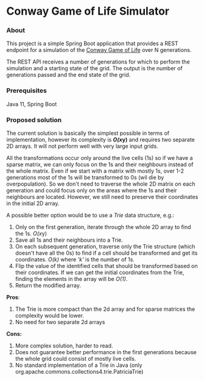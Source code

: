 # Conway Game of Life Simulator

### About

This project is a simple Spring Boot application that provides a REST endpoint for a simulation of
the [Conway Game of Life](https://en.wikipedia.org/wiki/Conway%27s_Game_of_Life) over N generations.

The REST API receives a number of generations for which to perform the simulation and a starting state of the grid. The
output is the number of generations passed and the end state of the grid.

### Prerequisites

Java 11, Spring Boot

### Proposed solution

The current solution is basically the simplest possible in terms of implementation, however its complexity is ***O(x*y)** and requires two separate 2D arrays. It will not perform well with very large input grids.

All the transformations occur only around the live cells (1s) so if we have a sparse matrix, we can only focus on the 1s
and their neighbours instead of the whole matrix. Even if we start with a matrix with mostly 1s, over 1-2 generations
most of the 1s will be transformed to 0s (wil die by overpopulation). So we don't need to traverse the whole 2D matrix
on each generation and could focus only on the areas where the 1s and their neighbours are located. However, we still
need to preserve their coordinates in the initial 2D array.

A possible better option would be to use a *Trie* data structure, e.g.:

1. Only on the first generation, iterate through the whole 2D array to find the 1s. *O(x*y)
2. Save all 1s and their neighbours into a Trie.
3. On each subsequent generation, traverse only the Trie structure (which doesn't have all the 0s)
   to find if a cell should be transformed and get its coordinates. *O(k)* where *'k'* is the number of 1s.
4. Flip the value of the identified cells that should be transformed based on their coordinates. If we can get the
   initial coordinates from the Trie, finding the elements in the array will be *O(1)*.
5. Return the modified array.

**Pros**:

1. The Trie is more compact than the 2d array and for sparse matrices the complexity would be lower.
2. No need for two separate 2d arrays

**Cons:**

1. More complex solution, harder to read.
2. Does not guarantee better performance in the first generations because the whole grid could consist of mostly live
   cells.
3. No standard implementation of a Trie in Java (only org.apache.commons.collections4.trie.PatriciaTrie)